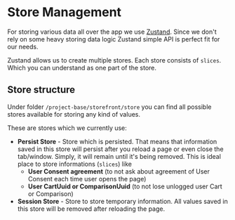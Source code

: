 # Store Management

For storing various data all over the app we use [Zustand](https://github.com/pmndrs/zustand). Since we don't rely on some heavy storing data logic Zustand simple API is perfect fit for our needs.

Zustand allows us to create multiple stores. Each store consists of `slices`. Which you can understand as one part of the store.

## Store structure

Under folder `/project-base/storefront/store` you can find all possible stores available for storing any kind of values.

These are stores which we currently use:

-   **Persist Store** - Store which is persisted. That means that information saved in this store will persist after you reload a page or even close the tab/window. Simply, it will remain until it's being removed. This is ideal place to store informations (`slices`) like
    -   **User Consent agreement** (to not ask about agreement of User Consent each time user opens the page)
    -   **User CartUuid or ComparisonUuid** (to not lose unlogged user Cart or Comparison)
-   **Session Store** - Store to store temporary information. All values saved in this store will be removed after reloading the page.
